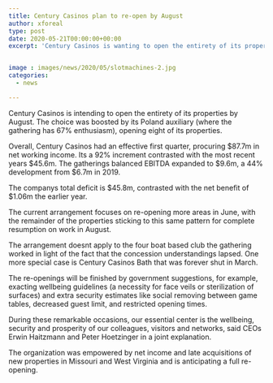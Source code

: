 ```yaml
---
title: Century Casinos plan to re-open by August
author: xforeal 
type: post
date: 2020-05-21T00:00:00+00:00
excerpt: 'Century Casinos is wanting to open the entirety of its properties by August '


image : images/news/2020/05/slotmachines-2.jpg
categories:
  - news

---
```

Century Casinos is intending to open the entirety of its properties by August. The choice was boosted by its Poland auxiliary (where the gathering has 67&percnt; enthusiasm), opening eight of its properties. 

Overall, Century Casinos had an effective first quarter, procuring $87.7m in net working income. Its a 92&percnt; increment contrasted with the most recent years $45.6m. The gatherings balanced EBITDA expanded to $9.6m, a 44&percnt; development from $6.7m in 2019. 

The companys total deficit is $45.8m, contrasted with the net benefit of $1.06m the earlier year. 

The current arrangement focuses on re-opening more areas in June, with the remainder of the properties sticking to this same pattern for complete resumption on work in August. 

The arrangement doesnt apply to the four boat based club the gathering worked in light of the fact that the concession understandings lapsed. One more special case is Century Casinos Bath that was forever shut in March. 

The re-openings will be finished by government suggestions, for example, exacting wellbeing guidelines (a necessity for face veils or sterilization of surfaces) and extra security estimates like social removing between game tables, decreased guest limit, and restricted opening times. 

During these remarkable occasions, our essential center is the wellbeing, security and prosperity of our colleagues, visitors and networks, said CEOs Erwin Haitzmann and Peter Hoetzinger in a joint explanation. 

The organization was empowered by net income and late acquisitions of new properties in Missouri and West Virginia and is anticipating a full re-opening.